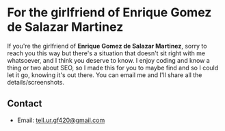 # For the girlfriend of Enrique Gomez de Salazar Martinez

If you're the girlfriend of **Enrique Gomez de Salazar Martinez**, sorry to reach you this way but there's a situation that doesn't sit right with me whatsoever, and I think you deserve to know. I enjoy coding and know a thing or two about SEO, so I made this for you to maybe find and so I could let it go, knowing it's out there. You can email me and I'll share all the details/screenshots. 

## Contact

- Email: [tell.ur.gf420@gmail.com](mailto:tell.ur.gf420@gmail.com)
